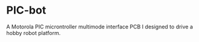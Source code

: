 # PIC-bot
A Motorola PIC microntroller multimode interface PCB I designed to drive a hobby robot platform.

